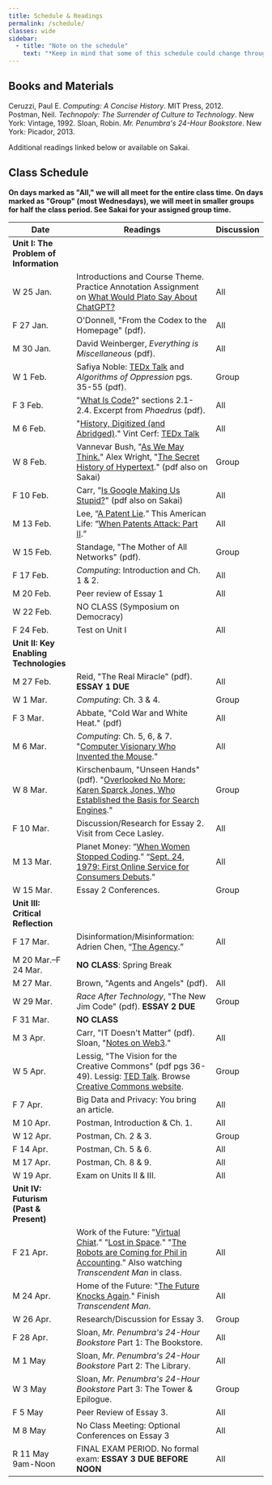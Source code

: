 ```yaml
---
title: Schedule & Readings
permalink: /schedule/
classes: wide
sidebar:
  - title: "Note on the schedule"
    text: "*Keep in mind that some of this schedule could change throughout the semester. However, if anything changes I'll update this page, and I'll be sure to give you plenty of advance notice.*"
---
```


## Books and Materials

Ceruzzi, Paul E. *Computing: A Concise History*. MIT Press, 2012.  
Postman, Neil. *Technopoly: The Surrender of Culture to Technology*. New York: Vintage, 1992.
Sloan, Robin. *Mr. Penumbra's 24-Hour Bookstore*. New York: Picador, 2013.

Additional readings linked below or available on Sakai.

## Class Schedule

**On days marked as "All," we will all meet for the entire class time. On days marked as "Group" (most Wednesdays), we will meet in smaller groups for half the class period. See Sakai for your assigned group time.**

Date|Readings|Discussion
--|----|--
|**Unit I: The Problem of Information**
W 25 Jan.|Introductions and Course Theme. Practice Annotation Assignment on [What Would Plato Say About ChatGPT?](https://www.nytimes.com/2022/12/15/opinion/chatgpt-education-ai-technology.html)|All
F 27 Jan.|O'Donnell, "From the Codex to the Homepage" (pdf).|All
M 30 Jan.|David Weinberger, *Everything is Miscellaneous* (pdf).|All
W 1 Feb.| Safiya Noble: [TEDx Talk](https://youtu.be/UXuJ8yQf6dI) and *Algorithms of Oppression* pgs. 35-55 (pdf).|Group
F 3 Feb.|"[What Is Code?](https://www.bloomberg.com/graphics/2015-paul-ford-what-is-code/#lets-begin)" sections 2.1-2.4. Excerpt from *Phaedrus* (pdf).|All
M 6 Feb.|"[History, Digitized (and Abridged)](http://www.nytimes.com/2007/03/10/business/yourmoney/11archive.html?ref=business)." Vint Cerf: [TEDx Talk](https://www.youtube.com/watch?reload=9&v=GV0A82TCrf0)|All
W 8 Feb.|Vannevar Bush, "[As We May Think.](http://www.theatlantic.com/magazine/archive/1945/07/as-we-may-think/303881/)" Alex Wright, "[The Secret History of Hypertext](https://www.theatlantic.com/technology/archive/2014/05/in-search-of-the-proto-memex/371385/)." (pdf also on Sakai)|Group
F 10 Feb.|Carr, "[Is Google Making Us Stupid?](http://www.theatlantic.com/magazine/archive/2008/07/is-google-making-us-stupid/306868/)" (pdf also on Sakai)|All
M 13 Feb.|Lee, “[A Patent Lie](http://www.nytimes.com/2007/06/09/opinion/09lee.html?_r=1&oref=slogin).” This American Life: “[When Patents Attack: Part II](http://www.thisamericanlife.org/radio-archives/episode/496/when-patents-attack-part-two).”|All
W 15 Feb.|Standage, "The Mother of All Networks" (pdf).|Group
F 17 Feb.|*Computing*: Introduction and Ch. 1 & 2.|All
M 20 Feb.|Peer review of Essay 1|All
W 22 Feb.|NO CLASS (Symposium on Democracy)
F 24 Feb.|Test on Unit I|All
|**Unit II: Key Enabling Technologies**
M 27 Feb.|Reid, "The Real Miracle" (pdf). **ESSAY 1 DUE**|All
W 1 Mar.|*Computing*: Ch. 3 & 4.|Group
F 3 Mar.|Abbate, "Cold War and White Heat." (pdf)|All
M 6 Mar.|*Computing*: Ch. 5, 6, & 7. "[Computer Visionary Who Invented the Mouse](http://www.nytimes.com/2013/07/04/technology/douglas-c-engelbart-inventor-of-the-computer-mouse-dies-at-88.html)."|All
W 8 Mar.|Kirschenbaum, "Unseen Hands" (pdf). "[Overlooked No More: Karen Sparck Jones, Who Established the Basis for Search Engines](https://www.nytimes.com/2019/01/02/obituaries/karen-sparck-jones-overlooked.html)."|Group
F 10 Mar.|Discussion/Research for Essay 2. Visit from Cece Lasley.|All
M 13 Mar.|Planet Money: “[When Women Stopped Coding](https://www.npr.org/sections/money/2014/10/17/356944145/episode-576-when-women-stopped-coding).” “[Sept. 24, 1979: First Online Service for Consumers Debuts](https://www.wired.com/2009/09/0924compuserve-launches/)."|All
W 15 Mar.|Essay 2 Conferences.|Group
|**Unit III: Critical Reflection**
F 17 Mar.|Disinformation/Misinformation: Adrien Chen, “[The Agency](https://www.nytimes.com/2015/06/07/magazine/the-agency.html).”|All
M 20 Mar.–F 24 Mar.|**NO CLASS**: Spring Break
M 27 Mar.|Brown, "Agents and Angels" (pdf).|All
W 29 Mar.|*Race After Technology*, "The New Jim Code" (pdf). **ESSAY 2 DUE**|Group
F 31 Mar.|**NO CLASS**
M 3 Apr.|Carr, "IT Doesn't Matter" (pdf). Sloan, "[Notes on Web3](https://www.robinsloan.com/lab/notes-on-web3/)."|All
W 5 Apr.|Lessig, "The Vision for the Creative Commons" (pdf pgs 36-49). Lessig: [TED Talk](https://www.ted.com/talks/lawrence_lessig_laws_that_choke_creativity). Browse [Creative Commons website](https://creativecommons.org/).|Group
F 7 Apr.|Big Data and Privacy: You bring an article.|All
M 10 Apr.|Postman, Introduction & Ch. 1.|All
W 12 Apr.|Postman, Ch. 2 & 3.|Group
F 14 Apr.|Postman, Ch. 5 & 6.|All
M 17 Apr.|Postman, Ch. 8 & 9.|All
W 19 Apr.|Exam on Units II & III.|All
|**Unit IV: Futurism (Past & Present)**
F 21 Apr.|Work of the Future: "[Virtual Chiat](http://www.wired.com/wired/archive/2.07/chiat.html)." "[Lost in Space](http://www.wired.com/wired/archive/7.02/chiat.html)." "[The Robots are Coming for Phil in Accounting](https://www.nytimes.com/2021/03/06/business/the-robots-are-coming-for-phil-in-accounting.html)." Also watching *Transcendent Man* in class.|All
M 24 Apr.|Home of the Future: "[The Future Knocks Again](http://www.nytimes.com/2008/07/10/garden/10disney.html)." Finish *Transcendent Man*.|All
W 26 Apr.|Research/Discussion for Essay 3.|Group
F 28 Apr.|Sloan, *Mr. Penumbra's 24-Hour Bookstore* Part 1: The Bookstore.|All
M 1 May|Sloan, *Mr. Penumbra's 24-Hour Bookstore* Part 2: The Library.|All
W 3 May|Sloan, *Mr. Penumbra's 24-Hour Bookstore* Part 3: The Tower & Epilogue.|Group
F 5 May|Peer Review of Essay 3.|All
M 8 May|No Class Meeting: Optional Conferences on Essay 3|All
R 11 May 9am-Noon|FINAL EXAM PERIOD. No formal exam: **ESSAY 3 DUE BEFORE NOON**|All

